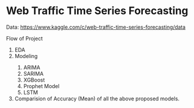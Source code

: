 # Web Traffic Time Series Forecasting

Data: https://www.kaggle.com/c/web-traffic-time-series-forecasting/data

Flow of Project
<ol style="list-style-type:number">
  <li>EDA</li>
  <li>Modeling</li>
  <ol style="list-style-type:number">
  <li>ARIMA</li>
  <li>SARIMA</li>
  <li>XGBoost</li>
  <li>Prophet Model</li>
  <li>LSTM</li>
</ol>
  <li>Comparision of Accuracy (Mean) of all the above proposed models.</li>
</ol>
